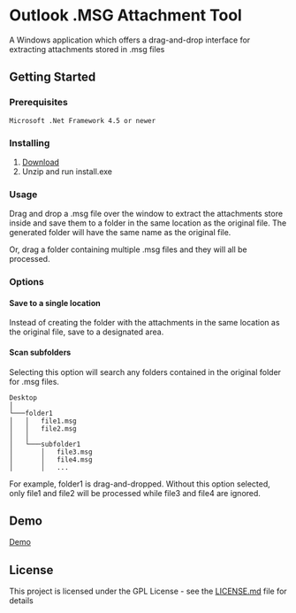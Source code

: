 # Outlook .MSG Attachment Tool

A Windows application which offers a drag-and-drop interface for extracting attachments stored in .msg files

## Getting Started

### Prerequisites

```
Microsoft .Net Framework 4.5 or newer
```

### Installing

1) <a href="https://github.com/ethanfann/Outlook-MSG-Attachment-Tool/releases/download/v1/OutlookMSGAttachmentTool.zip">Download</a>
2) Unzip and run install.exe 

### Usage

Drag and drop a .msg file over the window to extract the attachments store inside and save them to a folder in the same location as the original file. The generated folder will have the same name as the original file.

Or, drag a folder containing multiple .msg files and they will all be processed.

### Options

#### Save to a single location
Instead of creating the folder with the attachments in the same location as the original file, save to a designated area.

#### Scan subfolders
Selecting this option will search any folders contained in the original folder for .msg files.

```
Desktop  
│
└───folder1
│   │   file1.msg
│   │   file2.msg
│   │
│   └───subfolder1
│       │   file3.msg
│       │   file4.msg
│       │   ...

```
For example, folder1 is drag-and-dropped. Without this option selected, only file1 and file2 will be processed while file3 and file4 are ignored.

## Demo

<a href="https://youtu.be/wixZePLY4nc">Demo</a>


## License

This project is licensed under the GPL License - see the [LICENSE.md](LICENSE.md) file for details


